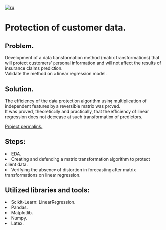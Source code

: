 [![ru](https://img.shields.io/badge/lang-ru-red.svg)](README.md)

# Protection of customer data. 

## Problem.
Development of a data transformation method (matrix transformations) that will protect customers' personal information and will not affect the results of insurance claims prediction.<br>
Validate the method on a linear regression model.<br>
## Solution.
The efficiency of the data protection algorithm using multiplication of independent features by a reversible matrix was proved.<br>
It was proved, theoretically and practically, that the efficiency of linear regression does not decrease at such transformation of predictors.

[Project permalink.](https://github.com/mrBrain101/Yandex_Practicum_projects/blob/6be1e35cec6f9fd6e24020cf43fdbf906d98911b/Math_Customer_Data_Protection/Ya_Practicum_Math_Customer_Data_Protection_distr_RUS.ipynb)

## Steps:
<li>EDA. 
<li>Creating and defending a matrix transformation algorithm to protect client data. 
<li>Verifying the absence of distortion in forecasting after matrix transformations on linear regression.
  
## Utilized libraries and tools:
<li>Scikit-Learn: LinearRegression.
<li>Pandas. 
<li>Matplotlib. 
<li>Numpy.
<li>Latex.
